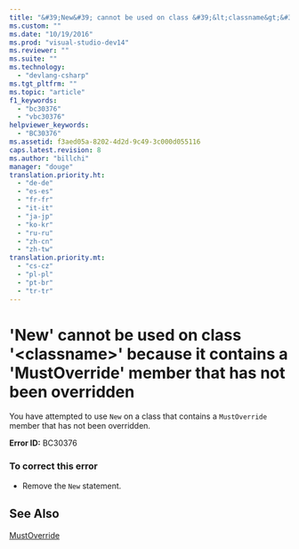 ```yaml
---
title: "&#39;New&#39; cannot be used on class &#39;&lt;classname&gt;&#39; because it contains a &#39;MustOverride&#39; member that has not been overridden | testtitle"
ms.custom: ""
ms.date: "10/19/2016"
ms.prod: "visual-studio-dev14"
ms.reviewer: ""
ms.suite: ""
ms.technology: 
  - "devlang-csharp"
ms.tgt_pltfrm: ""
ms.topic: "article"
f1_keywords: 
  - "bc30376"
  - "vbc30376"
helpviewer_keywords: 
  - "BC30376"
ms.assetid: f3aed05a-8202-4d2d-9c49-3c000d055116
caps.latest.revision: 8
ms.author: "billchi"
manager: "douge"
translation.priority.ht: 
  - "de-de"
  - "es-es"
  - "fr-fr"
  - "it-it"
  - "ja-jp"
  - "ko-kr"
  - "ru-ru"
  - "zh-cn"
  - "zh-tw"
translation.priority.mt: 
  - "cs-cz"
  - "pl-pl"
  - "pt-br"
  - "tr-tr"
---
```

# &#39;New&#39; cannot be used on class &#39;&lt;classname&gt;&#39; because it contains a &#39;MustOverride&#39; member that has not been overridden
You have attempted to use `New` on a class that contains a `MustOverride` member that has not been overridden.  
  
 **Error ID:** BC30376  
  
### To correct this error  
  
-   Remove the `New` statement.  
  
## See Also  
 [MustOverride](../Topic/MustOverride%20\(Visual%20Basic\).md)